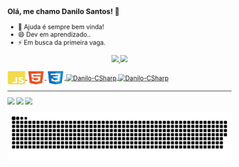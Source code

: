 ### Olá, me chamo Danilo Santos! 👋

- 💬 Ajuda é sempre bem vinda!
- 😄 Dev em aprendizado..
- ⚡ Em busca da primeira vaga.
<div align="center">
  <a href="https://github.com/danilosantos-dev">
  <img height="190em" src="https://github-readme-stats.vercel.app/api?username=danilosantos-dev&show_icons=true&theme=nord&include_all_commits=true&count_private=true"/>
  <img height="180em" src="https://github-readme-stats.vercel.app/api/top-langs/?username=danilosantos-dev&layout=compact&langs_count=7&theme=nord"/>
</div>
  <div style="display: inline_block"><br>
  <img align="center" alt="Danilo-Js" height="30" width="40" src="https://raw.githubusercontent.com/devicons/devicon/master/icons/javascript/javascript-plain.svg">
  <img align="center" alt="Danilo-HTML" height="30" width="40" src="https://raw.githubusercontent.com/devicons/devicon/master/icons/html5/html5-original.svg">
  <img align="center" alt="Danilo-CSS" height="30" width="40" src="https://raw.githubusercontent.com/devicons/devicon/master/icons/css3/css3-original.svg">
  <img align="center" alt="Danilo-CSharp" height="30" width="40" src="https://icongr.am/devicon/csharp-original.svg?size=120&color=currentColor">
  <img align="center" alt="Danilo-CSharp" height="30" width="40" src="https://cdn.jsdelivr.net/gh/devicons/devicon/icons/dotnetcore/dotnetcore-original.svg" />
 
</div>
  
  <hr>
  <div>
   <a href = "mailto:daanilocarvalho712@gmail.com"><img src="https://img.shields.io/badge/-Gmail-%23333?style=for-the-badge&logo=gmail&logoColor=white" target="_blank"></a>
   <a href="https://www.linkedin.com/in/danilo-santos-15704122a" target="_blank"><img src="https://img.shields.io/badge/-LinkedIn-%230077B5?style=for-the-badge&logo=linkedin&logoColor=white" target="_blank"></a> 
    <a href="https://instagram.com/danilosantos_z" target="blank"><img src="https://img.shields.io/badge/-Instagram-%23E4405F?style=for-the-badge&logo=instagram&logoColor=white" target="blank"></a>
    
   ![Snake animation](https://github.com/danilosantos-dev/danilosantos-dev/blob/output/github-contribution-grid-snake.svg)
    
  </div>    
